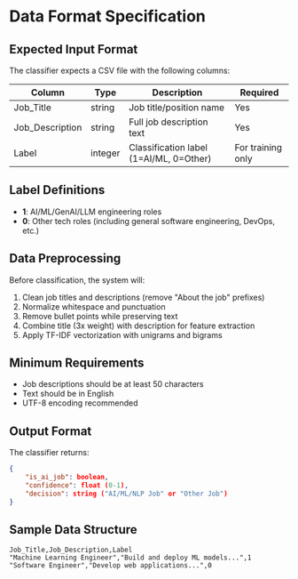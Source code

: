 # Data Format Specification

## Expected Input Format

The classifier expects a CSV file with the following columns:

| Column | Type | Description | Required |
|--------|------|-------------|----------|
| Job_Title | string | Job title/position name | Yes |
| Job_Description | string | Full job description text | Yes |
| Label | integer | Classification label (1=AI/ML, 0=Other) | For training only |

## Label Definitions
- **1**: AI/ML/GenAI/LLM engineering roles
- **0**: Other tech roles (including general software engineering, DevOps, etc.)

## Data Preprocessing

Before classification, the system will:
1. Clean job titles and descriptions (remove "About the job" prefixes)
2. Normalize whitespace and punctuation
3. Remove bullet points while preserving text
4. Combine title (3x weight) with description for feature extraction
5. Apply TF-IDF vectorization with unigrams and bigrams

## Minimum Requirements
- Job descriptions should be at least 50 characters
- Text should be in English
- UTF-8 encoding recommended

## Output Format

The classifier returns:
```json
{
    "is_ai_job": boolean,
    "confidence": float (0-1),
    "decision": string ("AI/ML/NLP Job" or "Other Job")
}
```

## Sample Data Structure
```csv
Job_Title,Job_Description,Label
"Machine Learning Engineer","Build and deploy ML models...",1
"Software Engineer","Develop web applications...",0
```
